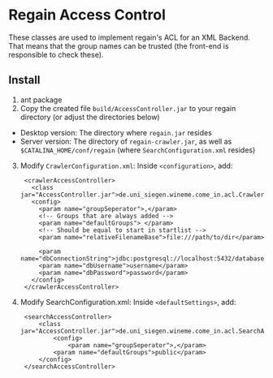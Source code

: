 Regain Access Control
=====================

These classes are used to implement regain's ACL for an XML Backend.
That means that the group names can be trusted (the front-end is responsible to check these).

Install
-------

1. ant package
2. Copy the created file `build/AccessController.jar` to your regain directory (or adjust the directories below)
  * Desktop version: The directory where `regain.jar` resides
  * Server version: The directory of `regain-crawler.jar`, as well as `$CATALINA_HOME/conf/regain` (where `SearchConfiguration.xml` resides)

3. Modify `CrawlerConfiguration.xml`: Inside `<configuration>`, add:

		<crawlerAccessController>
		  <class jar="AccessController.jar">de.uni_siegen.wineme.come_in.acl.CrawlerAccessControllerImpl</class>
		  <config>
		    <param name="groupSeperator">,</param>
		    <!-- Groups that are always added -->
		    <param name="defaultGroups"> </param>
		    <!-- Should be equal to start in startlist -->
		    <param name="relativeFilenameBase">file:///path/to/dir</param>
		
		    <param name="dbConnectionString">jdbc:postgresql://localhost:5432/database</param>    
		    <param name="dbUsername">username</param>
		    <param name="dbPassword">password</param>
		  </config>
		</crawlerAccessController>

4. Modify SearchConfiguration.xml: Inside `<defaultSettings>`, add:

		<searchAccessController>
			<class jar="AccessController.jar">de.uni_siegen.wineme.come_in.acl.SearchAccessControllerImpl</class>
	    		<config>
	    			<param name="groupSeperator">,</param>
				<param name="defaultGroups">public</param>
			</config>
		</searchAccessController>

